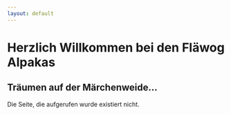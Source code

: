 ```yaml
---
layout: default
---
```


# Herzlich Willkommen bei den Fläwog Alpakas

## Träumen auf der Märchenweide...

Die Seite, die aufgerufen wurde existiert nicht.